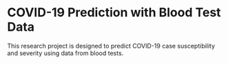 # COVID-19 Prediction with Blood Test Data

This research project is designed to predict COVID-19 case susceptibility and severity using data from blood tests.